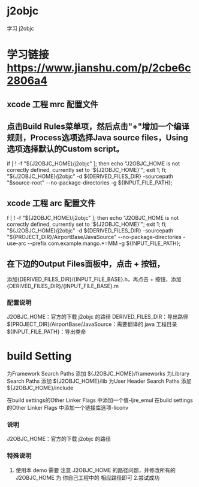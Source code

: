 # j2objc
学习 j2objc
#  学习链接 https://www.jianshu.com/p/2cbe6c2806a4

## xcode 工程 mrc 配置文件
## 点击Build Rules菜单项，然后点击"+"增加一个编译规则，Process选项选择Java source files，Using选项选择默认的Custom script。

if [ ! -f "${J2OBJC_HOME}/j2objc" ]; then echo "J2OBJC_HOME is not correctly defined, currently set to '${J2OBJC_HOME}'"; exit 1; fi;
"${J2OBJC_HOME}/j2objc" -d ${DERIVED_FILES_DIR} -sourcepath "$source-root" --no-package-directories -g ${INPUT_FILE_PATH};

## xcode 工程 arc 配置文件
f [ ! -f "${J2OBJC_HOME}/j2objc" ]; then echo "J2OBJC_HOME is not correctly defined, currently set to '${J2OBJC_HOME}'"; exit 1; fi;
"${J2OBJC_HOME}/j2objc" -d ${DERIVED_FILES_DIR} -sourcepath "${PROJECT_DIR}/AirportBase/JavaSource" --no-package-directories -use-arc --prefix com.example.mango.*=MM -g ${INPUT_FILE_PATH};

## 在下边的Output Files面板中，点击 + 按钮，
添加{DERIVED_FILES_DIR}/{INPUT_FILE_BASE}.h，再点击 + 按钮，添加{DERIVED_FILES_DIR}/{INPUT_FILE_BASE}.m

### 配置说明
J2OBJC_HOME：官方的下载 j2objc 的路径
DERIVED_FILES_DIR：导出路径
${PROJECT_DIR}/AirportBase/JavaSource：需要翻译的 java 工程目录
${INPUT_FILE_PATH}：导出类命

# build Setting 
为Framework Search Paths 添加 ${J2OBJC_HOME}/frameworks
为Library Search Paths 添加 ${J2OBJC_HOME}/lib
为User Header Search Paths 添加 ${J2OBJC_HOME}/include

在build settings的Other Linker Flags 中添加一个值-ljre_emul
在build settings的Other Linker Flags 中添加一个链接库选项-liconv
### 说明
J2OBJC_HOME：官方的下载 j2objc 的路径

### 特殊说明
1. 使用本 demo 需要 注意 J2OBJC_HOME 的路径问题，并修改所有的 J2OBJC_HOME 为 你自己工程中的 相应路径即可
2.尝试成功
